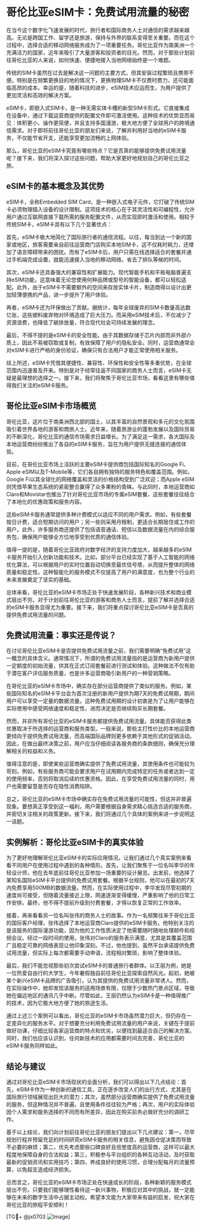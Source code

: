 # 哥伦比亚eSIM卡：免费试用流量的秘密

在当今这个数字化飞速发展的时代，旅行者和国际商务人士对通信的需求越来越高。无论是跨国工作、留学还是旅游，保持与外界的联系变得至关重要。而在这个过程中，选择合适的移动网络服务成为了一项重要任务。哥伦比亚作为南美洲一个充满活力的国家，近年来吸引了大量游客和投资者的目光。然而，对于那些计划前往哥伦比亚的人来说，如何快速、便捷地接入当地网络始终是一个难题。

传统的SIM卡虽然在过去是解决这一问题的主要方式，但其安装过程繁琐且携带不便。特别是在频繁更换目的地的情况下，更换物理SIM卡不仅费时费力，还可能面临高昂的成本。幸运的是，随着科技的进步，eSIM技术应运而生，为用户提供了更加灵活和高效的解决方案。

eSIM卡，即嵌入式SIM卡，是一种无需实体卡槽的新型SIM卡形式。它直接集成在设备中，通过下载运营商提供的配置文件即可激活使用。这种技术的优势显而易见：体积更小、操作更简便，并且支持多国漫游，极大地方便了全球用户的跨境通信需求。对于即将前往哥伦比亚的朋友们来说，了解并利用好当地的eSIM卡服务，不仅能节省开支，还能享受更加流畅的上网体验。

那么，哥伦比亚的eSIM卡究竟有哪些特点？它是否真的能够提供免费试用流量呢？接下来，我们将深入探讨这些问题，帮助大家更好地规划自己的哥伦比亚之旅。

## eSIM卡的基本概念及其优势

eSIM卡，全称Embedded SIM Card，是一种嵌入式电子元件，它打破了传统SIM卡必须物理插入设备的设计限制。这项技术的核心在于其灵活性和可编程性，允许用户通过互联网直接下载所需的服务配置文件，从而实现即时激活和使用。相较于传统SIM卡，eSIM卡具有以下几个显著优点：

首先，eSIM卡极大地简化了国际旅行者的通信流程。以往，每当到达一个新的国家或地区，旅客需要亲自前往运营商门店购买本地SIM卡，这不仅耗时耗力，还增加了语言障碍带来的困扰。而有了eSIM卡后，用户只需在线选择适合的套餐并通过手机端完成设置，就能迅速接入当地的移动网络，省去了排队等候的时间。

其次，eSIM卡还具备强大的兼容性和扩展能力。现代智能手机和平板电脑普遍支持eSIM功能，这意味着无论您使用何种品牌或型号的智能设备，都可以轻松适配。此外，由于eSIM卡不需要额外的空间来存放实体卡片，制造商得以设计出更加轻薄便携的产品，进一步提升了用户体验。

再者，eSIM卡还为环保做出了贡献。据统计，每年全球废弃的SIM卡数量高达数亿张，这些塑料废弃物对环境造成了巨大压力。而采用eSIM技术后，不仅减少了资源浪费，也降低了碳排放量，符合现代社会可持续发展的理念。

最后，不得不提的是eSIM卡的安全性能。由于其数据存储于芯片内部而非外部介质上，因此不易被窃取或复制，有效保障了用户的隐私安全。同时，运营商通常会对eSIM卡进行严格的身份验证，确保只有合法用户才能正常使用相关服务。

综上所述，eSIM卡凭借其便捷性、兼容性、环保性和安全性等多重优势，在全球范围内迅速普及开来。特别是对于经常往返不同国家的商务人士而言，eSIM卡无疑是最理想的选择之一。接下来，我们将聚焦于哥伦比亚市场，看看这里有哪些值得我们关注的eSIM卡服务。

## 哥伦比亚eSIM卡市场概览

哥伦比亚，这片位于南美洲西北部的国土，以其丰富的自然景观和多元的文化氛围吸引着世界各地的游客和商旅人士。近年来，随着旅游业的蓬勃发展以及国际贸易的不断深化，哥伦比亚的通信市场需求日益增长。为了满足这一需求，各大国际及本地运营商纷纷推出了各自的eSIM卡服务，旨在为用户提供无缝连接的通信体验。

目前，在哥伦比亚市场上活跃的主要eSIM卡提供商包括国际知名的Google Fi、Apple eSIM以及T-Mobile等，它们各自拥有独特的服务特色和覆盖范围。例如，Google Fi以其全球化的网络覆盖和灵活的价格结构受到广泛欢迎；而Apple eSIM则凭借苹果生态系统的紧密整合赢得了众多果粉的青睐。与此同时，本地运营商如Claro和Movistar也推出了针对哥伦比亚市场的专属eSIM套餐，这些套餐往往结合了本地化的优惠政策和服务内容。

这些eSIM卡服务通常提供多种计费模式以适应不同的用户需求。例如，有些套餐按日计费，适合短期访问的用户；另一些则采用月租制，更适合长期居住或工作的用户。此外，许多服务商还提供了包括语音通话、短信以及数据流量在内的综合服务包，确保用户能够全方位地享受到优质的通信体验。

值得一提的是，随着哥伦比亚政府对数字经济的支持力度加大，越来越多的eSIM卡服务开始引入创新功能和技术。比如，部分平台已经实现了基于人工智能的网络优化算法，可以根据用户的实时位置自动切换至最优信号塔，从而提升整体的网络质量和稳定性。这种智能化的服务模式不仅提高了用户的满意度，也为整个行业的未来发展奠定了坚实的基础。

总体来看，哥伦比亚的eSIM卡市场正处于快速发展阶段，各种新兴技术和商业模式层出不穷。对于计划前往哥伦比亚的游客和商务人士而言，提前了解并选择合适的eSIM卡服务显得尤为重要。接下来，我们将重点探讨哥伦比亚eSIM卡是否真的提供免费试用流量的问题。

## 免费试用流量：事实还是传说？

在讨论哥伦比亚eSIM卡是否提供免费试用流量之前，我们需要明确“免费试用”这一概念的具体含义。通常情况下，所谓的免费试用流量指的是运营商为新用户提供一定额度的初始流量，供其在正式订阅套餐前进行测试和体验。这种做法不仅有助于潜在客户评估服务质量，也是许多运营商吸引新用户的一种营销策略。

在哥伦比亚的eSIM卡市场中，确实存在部分运营商提供了类似的服务。例如，某些国际知名的eSIM卡平台会为首次注册的新用户提供为期7天的免费试用期，期间用户可以享受一定量的数据流量。这种免费试用期的设计初衷是为了让用户能够在实际使用中感受网络速度和稳定性，进而决定是否继续购买长期套餐。

然而，并非所有哥伦比亚的eSIM卡服务都提供免费试用流量。具体能否获得此类优惠取决于所选择的运营商和服务类型。一般来说，那些主打性价比的本地运营商更倾向于提供免费试用流量，而高端国际品牌则更多依赖于其他形式的促销活动。因此，在做出最终决策之前，用户应当仔细阅读各服务商的条款细则，确保充分理解相关的权益和义务。

值得注意的是，即使某些运营商确实提供了免费试用流量，其使用条件也可能较为苛刻。例如，有些服务商可能会要求用户在试用期内完成特定的任务或者达到一定的使用频率，否则将取消后续的优惠资格。因此，在享受免费试用流量的同时，用户也需要留意是否存在隐性消费陷阱。

总之，哥伦比亚的eSIM卡市场中确实存在免费试用流量的可能性，但这并非普遍现象。要想真正享受到这一福利，用户需要根据自身需求精心挑选合适的服务商，并密切关注相关的政策更新。接下来，我们将通过几个具体的案例来进一步说明这一话题。

## 实例解析：哥伦比亚eSIM卡的真实体验

为了更好地理解哥伦比亚eSIM卡的实际应用情况，让我们通过几个真实案例来看看不同用户在使用过程中遇到的各种情形。首先，让我们聚焦于一位名叫李华的年轻设计师，他在去年底前往哥伦比亚参加一场重要的设计展览。出发前，他选择了某知名国际eSIM卡平台提供的免费试用套餐。根据平台规则，他可以在最初的7天内免费享用500MB的数据流量。然而，在实际使用过程中，李华发现尽管初期的速度尚可接受，但随着流量接近上限，网速逐渐变得缓慢，严重影响了他的日常工作安排。最终，他不得不提前升级到付费套餐，才得以恢复正常的工作效率。

接着，再来看看另一位名叫张伟的商务人士的故事。作为一名频繁往来于哥伦比亚的国际客户经理，张伟选择了本地运营商Claro提供的eSIM卡服务。他特别关注的是该服务的国际漫游功能，因为他的工作性质决定了他需要随时随地处理邮件和视频会议。经过一段时间的使用，张伟对Claro的服务表示满意，尤其是其覆盖范围广且稳定可靠的网络表现让他印象深刻。不过，他也提到，虽然平台承诺提供免费试用流量，但实际上每次都需要手动申请，流程相对繁琐，影响了整体体验。

最后，我们不能忽视那些初次尝试eSIM卡的普通旅行者群体。以王丽为例，她是一位热爱自由行的大学生，今年暑假独自前往哥伦比亚探索自然风光。起初，她被某个新兴eSIM卡品牌的广告吸引，认为其提供的免费试用流量非常诱人。然而，在实际操作中，她却发现该服务的适用场景有限，仅限于少数热门景点区域，导致她在偏远地区的通讯几乎中断。尽管如此，王丽仍然认为eSIM卡是一种值得推广的技术，因为它极大地方便了她的旅途生活。

通过上述三个案例可以看出，哥伦比亚的eSIM卡市场虽然潜力巨大，但仍存在一定差异化的服务水平。对于想要充分利用免费试用流量的用户来说，关键在于提前做好功课，仔细比较各家运营商的特点和优劣，以便找到最适合自己的解决方案。同时，我们也应该认识到，任何新技术的应用都需要时间去完善，哥伦比亚的eSIM卡服务同样如此。

## 结论与建议

通过对哥伦比亚eSIM卡市场现状的全面分析，我们可以得出以下几点结论：首先，eSIM卡作为一种创新的通信工具，正在逐步改变人们的出行方式，尤其是在国际旅行领域展现出巨大的潜力；其次，虽然部分运营商确实提供了免费试用流量的服务，但这种情况并不普遍，且使用条件往往较为严格；再次，用户的实际体验因个人需求和服务选择的不同而有所差异，因此在购买前务必做好充分的调研工作。

基于以上结论，我们向计划前往哥伦比亚的朋友们提出以下几点建议：第一，尽早规划行程并预留充足的时间研究eSIM卡服务的相关信息，避免因仓促决策而导致不必要的麻烦；第二，优先考虑那些口碑良好且信誉度高的运营商，这样可以最大程度地保障自身的合法权益；第三，积极参与平台组织的各种互动活动，及时获取最新的促销资讯和实用技巧；第四，养成良好的使用习惯，合理分配每月的流量预算，以免超支造成经济损失。

总而言之，哥伦比亚的eSIM卡市场正处在快速成长的阶段，各种新颖的服务模式层出不穷。只要我们能够理性看待这一新兴事物，积极应对其中的挑战，就一定能够在未来的数字生活中占据主动权。希望本文能为大家带来有益的启发，祝大家在哥伦比亚的旅程平安顺利！

[TG💪+ @jx0703 ![Image](https://github.com/user-attachments/assets/dbca1d08-cadb-493c-b0ec-ad6f7a83f270)]